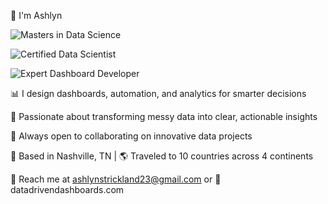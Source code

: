 👋 I'm Ashlyn

![Masters in Data Science](https://img.shields.io/badge/Master's%20in-Data%20Science-4B0082?style=for-the-badge) 

![Certified Data Scientist](https://img.shields.io/badge/Certified-Data%20Scientist-228B22?style=for-the-badge) 

![Expert Dashboard Developer](https://img.shields.io/badge/Expert-Dashboard%20Developer-1E90FF?style=for-the-badge&logo=microsoft&logoColor=white)


📊 I design dashboards, automation, and analytics for smarter decisions

🌟 Passionate about transforming messy data into clear, actionable insights

🤝 Always open to collaborating on innovative data projects

📍 Based in Nashville, TN | 🌎 Traveled to 10 countries across 4 continents

📩 Reach me at ashlynstrickland23@gmail.com or 
🔗 datadrivendashboards.com

<!---
ashlynstrickland23/ashlynstrickland23 is a ✨ special ✨ repository because its `README.md` (this file) appears on your GitHub profile.
You can click the Preview link to take a look at your changes.
--->
